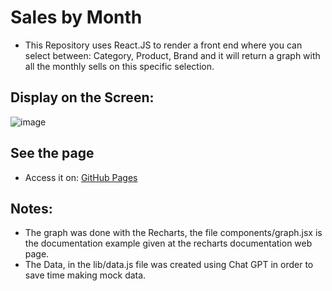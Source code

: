 # Sales by Month
- This Repository uses React.JS to render a front end where you can select between: Category, Product, Brand and it will return a graph with all the monthly sells on this specific selection.

## Display on the Screen:
![image](https://github.com/FelipeGuerra5/sales-by-month/assets/92859068/faf748b4-c45d-4070-8198-a1b1b2840c33)

## See the page
- Access it on: [GitHub Pages](https://felipeguerra5.github.io/sales-by-month/)

## Notes:
- The graph was done with the Recharts, the file components/graph.jsx is the documentation example given at the recharts documentation web page.
- The Data, in the lib/data.js file was created using Chat GPT in order to save time making mock data.




